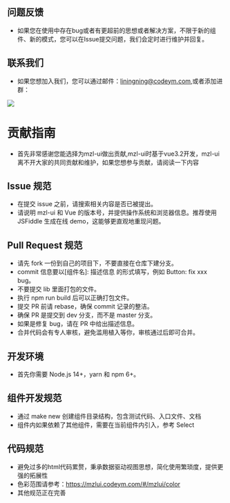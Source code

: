 ## 问题反馈
- 如果您在使用中存在bug或者有更超前的思想或者解决方案，不限于新的组件、新的模式，您可以在Issue提交问题，我们会定时进行维护并回复。
## 联系我们
- 如果您想加入我们，您可以通过邮件：liningning@codeym.com,或者添加进群：
<img src="https://mzlui.codeym.com/ql.jpg"/>
<br/>

# 贡献指南
- 首先非常感谢您能选择为mzl-ui做出贡献,mzl-ui时基于vue3.2开发，mzl-ui离不开大家的共同贡献和维护，如果您想参与贡献，请阅读一下内容
## Issue 规范
- 在提交 issue 之前，请搜索相关内容是否已被提出。
- 请说明 mzl-ui 和 Vue 的版本号，并提供操作系统和浏览器信息。推荐使用 JSFiddle 生成在线 demo，这能够更直观地重现问题。
## Pull Request 规范
- 请先 fork 一份到自己的项目下，不要直接在仓库下建分支。
- commit 信息要以[组件名]: 描述信息 的形式填写，例如 Button: fix xxx bug。
- 不要提交 lib 里面打包的文件。
- 执行 npm run build 后可以正确打包文件。
- 提交 PR 前请 rebase，确保 commit 记录的整洁。
- 确保 PR 是提交到 dev 分支，而不是 master 分支。
- 如果是修复 bug，请在 PR 中给出描述信息。
- 合并代码会有专人审核，避免滥用植入等你，审核通过后即可合并。
## 开发环境
- 首先你需要 Node.js 14+，yarn 和 npm 6+。
## 组件开发规范
- 通过 make new 创建组件目录结构，包含测试代码、入口文件、文档
- 组件内如果依赖了其他组件，需要在当前组件内引入，参考 Select
## 代码规范
-  避免过多的html代码累赘，秉承数据驱动视图思想，简化使用繁琐度，提供更强的拓展性
-  色彩范围请参考：https://mzlui.codeym.com/#/mzlui/color
-  其他规范正在完善
